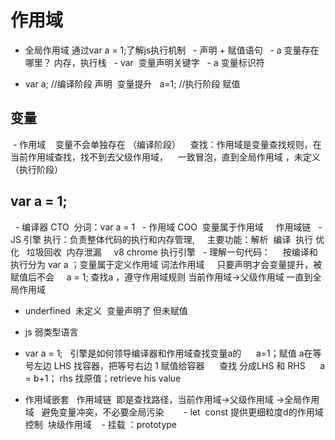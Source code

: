 # 作用域
- 全局作用域 通过var a = 1;了解js执行机制
  - 声明 + 赋值语句
  - a 变量存在哪里？ 内存，执行栈
  - var  变量声明关键字
  - a 变量标识符

- var a; //编译阶段 声明  变量提升
  a=1; //执行阶段 赋值

## 变量
 - 作用域 
   变量不会单独存在 （编译阶段）
   查找：作用域是变量查找规则，在当前作用域查找，找不到去父级作用域，
   一致冒泡，直到全局作用域 ，未定义（执行阶段）
## var a = 1;
  - 编译器 CTO  分词：var a = 1
  - 作用域 COO  变量属于作用域
    作用域链
  - JS 引擎 执行：负责整体代码的执行和内存管理,
    主要功能：解析  编译  执行 优化   垃圾回收  内存泄漏
    v8 chrome 执行引擎
  - 理解一句代码：
    按编译和执行分为 var a ；变量属于定义作用域 词法作用域
    只要声明才会变量提升，被赋值后不会
    a = 1; 查找a ，遵守作用域规则 当前作用域->父级作用域 一直到全局作用域
- underfined  未定义  变量声明了 但未赋值

- js 弱类型语言 
- var a = 1; 
  引擎是如何领导编译器和作用域查找变量a的
     a=1；赋值 a在等号左边 LHS 找容器，把等号右边 1 赋值给容器
     查找 分成LHS 和 RHS 
     a = b+1； rhs 找原值；retrieve his value

- 作用域嵌套
  作用域链  即是查找路径，当前作用域->父级作用域 ->全局作用域
  避免变量冲突，不必要全局污染
   
   - let  const 提供更细粒度d的作用域控制  块级作用域
   - 挂载 ：prototype
